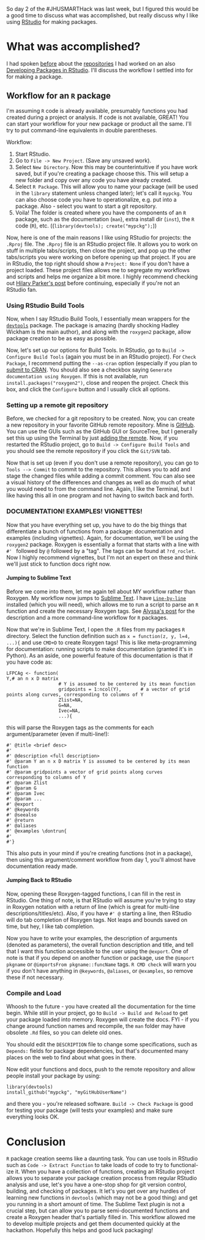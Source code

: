 So day 2 of the #JHUSMARTHack was last week, but I figured this would be a good time to discuss what was accomplished, but really discuss why I like using [RStudio](http://www.rstudio.com/) for making packages. 

# What was accomplished?
I had spoken [before](http://hopstat.wordpress.com/2014/05/01/smart-hackathon-day-1/) about the [repositories](http://github.com/muschellij2/) I had worked on an also [Developing Packages in RStudio](http://www.rstudio.com/ide/docs/packages/overview).  I'll discuss the workflow I settled into for for making a package.

## Workflow for an `R` package
I'm assuming `R` code is already available, presumably functions you had created during a project or analysis.  If code is not available, GREAT!  You can start your workflow for your new package or product all the same.  I'll try to put command-line equivalents in double parentheses.

Workflow:

1.  Start RStudio.
2.  Go to `File -> New Project`.  (Save any unsaved work).
3.  Select `New Directory`.  Now this may be counterintuitive if you have work saved, but if you're creating a package choose this.  This will setup a new folder and copy over any code you have already created.
4.  Select `R Package`.  This will allow you to name your package (will be used in the `library` statement unless changed later); let's call it `mypckg`.  You can also choose code you have to operationalize, e.g. put into a package.  Also - select you want to start a git repository.  
5.  Voila! The folder is created where you have the components of an `R` package, such as the documentation (`man`), extra install dir (`inst`), the `R` code (`R`), etc.  ((`library(devtools); create("mypckg");`))

Now, here is one of the main reasons I like using RStudio for projects: the `.Rproj` file.  The `.Rproj` file is an RStudio project file.  It allows you to work on stuff in multiple tabs/scripts, then close the project, and pop up the other tabs/scripts you were working on before opening up that project.  If you are in RStudio, the top right should show a `Project: None` if you don't have a project loaded.  These project files allows me to segregate my workflows and scripts and helps me organize a bit more.  I highly recommend checking out [Hilary Parker's post](http://hilaryparker.com/2014/04/29/writing-an-r-package-from-scratch/) before continuing, especially if you're not an RStudio fan.

### Using RStudio Build Tools
Now, when I say RStudio Build Tools, I essentially mean wrappers for the [`devtools`](LINK) package.  The package is amazing (hardly shocking Hadley Wickham is the main author), and along with the `roxygen2` package, allow package creation to be as easy as possible. 

Now, let's set up our options for Build Tools.  In RStudio, go to `Build -> Configure Build Tools` (again you must be in an RStudio project).  For `Check Package`, I recommend putting the `--as-cran` option (especially if you plan to [submit to CRAN](http://cran.r-project.org/web/packages/policies.html).  You should also see a checkbox saying `Generate documentation using Roxygen`. If this is not available, run `install.packages("roxygen2")`, close and reopen the project.  Check this box, and click the `Configure` button and I usually click all options.  


### Setting up a remote git repository
Before, we checked for a git repository to be created.  Now, you can create a new repository in your favorite GitHub remote repository.  Mine is [GitHub](http://www.github.com).  You can use the GUIs such as the GitHub GUI or SourceTree, but I generally set this up using the Terminal by just [adding the remote](https://help.github.com/articles/adding-a-remote).  Now, if you restarted the RStudio project, go to `Build -> Configure Build Tools` and you should see the remote repository if you click the `Git/SVN` tab.  

Now that is set up (even if you don't use a remote repository), you can go to `Tools --> Commit` to commit to the repository.  This allows you to add and stage the changed files while adding a commit comment.  You can also see a visual history of the differences and changes as well as do much of what you would need to from the command line.  Again, I like the Terminal, but I like having this all in one program and not having to switch back and forth.  

### DOCUMENTATION!  EXAMPLES!  VIGNETTES!
Now that you have everything set up, you have to do the big things that differentiate a bunch of functions from a package: documentation and examples (including vignettes).  Again, for documentation, we'll be using the `roxygen2` package.  Roxygen is essentially a format that starts with a line with `#' ` followed by `@` followed by a "tag".  The tags can be found at `?rd_roclet`.  Now I highly recommend vignettes, but I'm not an expert on these and think we'll just stick to function docs right now.

#### Jumping to Sublime Text
Before we come into them, let me again tell about MY workflow rather than Roxygen.  My workflow now jumps to [Sublime Text](http://www.sublimetext.com/3).  I have [`Line-by-line`](https://github.com/alyssafrazee/Line-by-line) installed (which you will need), which allows me to run a script to parse an `R` function and create the necessary Roxygen tags.  See [Alyssa's post](http://alyssafrazee.com/rdocs.html) for the description and a more command-line workflow for `R` packages.  

Now that we're in Sublime Text, I open the `.R` files from my packages `R` directory.  Select the function definition such as `x = function(z, y, l=4, ...){` and use `CMD+D` to create Roxygen tags!  This is like meta-programming for documentation: running scripts to make documentation (granted it's in Python).  As an aside, one powerful feature of this documentation is that if you have code as:
```
LFPCAg <- function(
Y,# an n x D matrix
                   # Y is assumed to be centered by its mean function
                   gridpoints = 1:ncol(Y),       # a vector of grid points along curves, corresponding to columns of Y 
                   Zlist=NA,
                   G=NA,
                   Ivec=NA,
                   ...){
```
this will parse the Roxygen tags as the comments for each argument/parameter (even if multi-line!):
```
#' @title <brief desc>
#'
#' @description <full description>
#' @param Y an n x D matrix Y is assumed to be centered by its mean function
#' @param gridpoints a vector of grid points along curves corresponding to columns of Y
#' @param Zlist
#' @param G
#' @param Ivec
#' @param ... 
#' @export
#' @keywords
#' @seealso
#' @return
#' @aliases
#' @examples \dontrun{
#'
#'}
```

This also puts in your mind if you're creating functions (not in a package), then using this argument/comment workflow from day 1, you'll almost have documentation ready made.  

#### Jumping Back to RStudio
Now, opening these Roxygen-tagged functions, I can fill in the rest in RStudio.  One thing of note, is that RStudio will assume you're trying to stay in Roxygen notation with a return of line (which is great for multi-line descriptions/titles/etc).  Also, if you have `#' @` starting a line, then RStudio will do tab completion of Roxygen tags.  Not leaps and bounds saved on time, but hey, I like tab completion.  

Now you have to write your examples, the description of arguments (denoted as parameters), the overall function description and title, and tell that I want this function accessible to the user using the `@export`.  One of note is that if you depend on another function or package, use the `@import pkgname` or `@importsFrom pkgname::funcName` tags.  `R CMD check` will warn you if you don't have anything in `@keywords`, `@aliases`, or `@examples`, so remove these if not necessary.

### Compile and Load
Whoosh to the future - you have created all the documentation for the time begin.  While still in your project, go to `Build -> Build and Reload` to get your package loaded into memory.  Roxygen will create the docs. FYI - if you change around function names and recompile, the `man` folder may have obsolete `.Rd` files, so you can delete old ones.  

You should edit the `DESCRIPTION` file to change some specifications, such as `Depends:` fields for package dependencies, but that's documented many places on the web to find about what goes in there.

Now edit your functions and docs, push to the remote repository and allow people install your package by using:
```
library(devtools)
install_github("mypckg", "myGitHubUserName")
```
and there you - you're released software.  `Build -> Check Package` is good for testing your package (will tests your examples) and make sure everything looks OK.

# Conclusion
`R` package creation seems like a daunting task.  You can use tools in RStudio such as `Code -> Extract Function` to take loads of code to try to functional-ize it.  When you have a collection of functions, creating an RStudio project allows you to separate your package creation process from regular RStudio analysis and use, let's you have a one-stop shop for git version control, building, and checking of packages.  It let's you get over any hurdles of learning new functions in `devtools` (which may not be a good thing) and get you running in a short amount of time.  The Sublime Text plugin is not a crucial step, but can allow you to parse semi-documented functions and create a Roxygen header that's partially filled in.  This workflow allowed me to develop multiple projects and get them documented quickly at the hackathon.  Hopefully this helps and good luck packaging!
